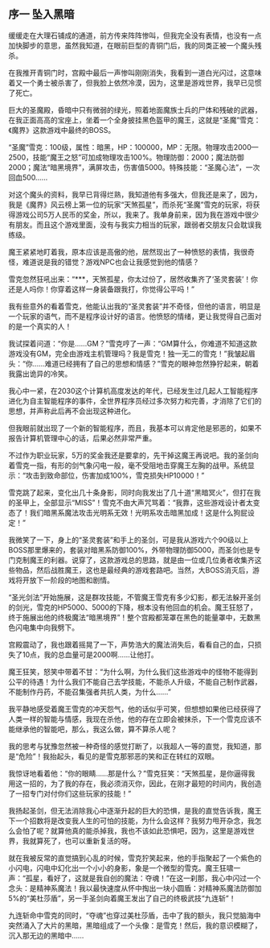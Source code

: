 ## 序一 坠入黑暗


缓缓走在大理石铺成的通道，前方传来阵阵惨叫，但我完全没有表情，也没有一点加快脚步的意思，虽然我知道，在眼前巨型的青铜门后，我的同类正被一个魔头残杀。

在我推开青铜门时，宫殿中最后一声惨叫刚刚消失，我看到一道白光闪过，这意味着又一个勇士被杀害了，但我脸上依然冷漠，因为，这里是游戏世界，我早已见惯了死亡。

巨大的圣魔殿，昏暗中只有微弱的绿光，照着地面魔族士兵的尸体和残破的武器，在我正面高高的宝座上，坐着一个全身披挂黑色盔甲的魔王，这就是“圣魔”雪克：《魔界》这款游戏中最终的BOSS。

“圣魔”雪克：100级，属性：暗黑，HP：100000，MP：无限。物理攻击2000—2500，技能“魔王之怒”可加成物理攻击100%。物理防御：2000；魔法防御2000；魔法“暗黑境界”，满屏攻击，伤害值5000。特殊技能：“圣魔心法”，一次回血500……

对这个魔头的资料，我早已背得烂熟，我知道他有多强大，但我还是来了，因为，我是《魔界》风云榜上第一位的玩家“天煞孤星”，而杀死“圣魔”雪克的玩家，将获得游戏公司5万人民币的奖金，所以，我来了。我单身前来，因为我在游戏中很少有朋友。而且这个游戏里面，没有与我实力相当的玩家，跟弱者交朋友只会耽误我练级。

魔王紧紧地盯着我，原本应该是高傲的他，居然现出了一种愤怒的表情，我很奇怪，难道说是我的错觉？游戏NPC也会让我感觉到他的情感？

雪克忽然狂吼出来：“***，天煞孤星，你太过份了，居然收集齐了‘圣灵套装’！你还是人吗你！你穿着这样一身装备跟我打，你觉得公平吗！”

我有些意外的看着雪克，他能认出我的“圣灵套装”并不奇怪，但他的语言，明显是一个玩家的语气，而不是程序设计好的语言。他愤怒的情绪，更让我觉得自己面对的是一个真实的人！

我试探着问道：“你是……GM？”雪克哼了一声：“GM算什么，你难道不知道这款游戏没有GM，完全由游戏主机管理吗？我是雪克！独一无二的雪克！”我皱起眉头：“你……难道已经拥有了自己的思想和情感？”雪克的眼神忽然狰狞起来，朝着我露出诡异的冷笑。

我心中一紧，在2030这个计算机高度发达的年代，已经发生过几起人工智能程序进化为自主智能程序的事件，全世界程序员经过多次努力和完善，才消除了它们的思想，并声称此后再不会出现这种进化。

但我眼前就出现了一个新的智能程序，而且，我基本可以肯定他是邪恶的，如果不报告计算机管理中心的话，后果必然非常严重。

不过作为职业玩家，5万的奖金我还是要拿的，先干掉这魔王再说吧。我的圣剑向着雪克一指，有形的剑气象闪电一般，毫不受阻地击穿魔王左胸的战甲。系统显示：“攻击到致命部位，伤害加成100%，雪克损失HP10000！”

雪克跳了起来，变化出几十条身影，同时向我发出了几十道“黑暗冥火”，但打在我的圣甲上，全部显示“MISS”！雪克不由大声咒骂着：“我靠，这些游戏设计者太变态了！我们暗黑系魔法攻击光明系无效！光明系攻击暗黑加成！这是什么狗屁设定！”

我微笑了一下，身上的“圣灵套装”和手上的圣剑，可是我从游戏六个90级以上BOSS那里爆来的，套装对暗黑系防御100%，外带物理防御5000，而圣剑也是专门克制魔王的利器。说穿了，这款游戏总的思路，就是由一位或几位勇者收集齐这些物品，然后战胜魔王，这也是最经典的游戏套路吧。当然，大BOSS消灭后，游戏将开放下一阶段的地图和剧情。

“圣光剑法”开始施展，这是群攻技能，不管魔王雪克有多少幻影，都无法躲开圣剑的剑光，雪克的HP5000、5000的下降，根本没有他回血的机会。魔王狂怒了，终于施展出他的终极魔法“暗黑境界”！整个宫殿都笼罩在黑色的能量罩中，无数黑色闪电集中向我劈下。

宫殿震动了，我也跟着摇晃了一下，声势浩大的魔法消失后，看看自己的血，只损失了10点，我的总血量可是2000啊……让他打。

魔王狂笑，怒笑中带着不甘：“为什么啊，为什么我们这些游戏中的怪物不能得到公平的待遇！为什么我们不能自己去学技能，不能杀人升级，不能自己制作武器，不能制作丹药，不能召集强者共抗人类，为什么……”

我平静地感受着魔王雪克的冲天怨气，他的话似乎可笑，但想想如果他已经获得了人类一样的智能与情感，我现在杀他，他的存在立即会被抹杀，下一个雪克应该不能继承他的智能吧，那么，我这么做，算不算杀人呢？

我的思考与犹豫忽然被一种奇怪的感觉打断了，以我超人一等的直觉，我知道，那是“危险”！我抬起头，看见的是雪克那邪恶的笑和正在转红的双眼。

我惊讶地看着他：“你的眼睛……那是什么？”雪克狂笑：“天煞孤星，是你逼得我用这一招的，为了我的存在，我必须消灭你，因此，在刚才最短的时间内，我创造了一招专门对付你们这些玩家的技能！”

我扬起圣剑，但无法消除我心中逐渐升起的巨大的恐惧，是我的直觉告诉我，魔王下一个招数将是改变我人生的可怕的技能，为什么会这样？我努力甩开杂念，我怎么会怕了呢？就算他真的能杀掉我，我也不该如此恐惧吧，因为，这里是游戏世界，我就算死了，也可以重新复活的呀。

就在我被反常的直觉搞到心乱的时候，雪克狞笑起来，他的手指聚起了一个紫色的小闪电，闪电中幻化出一个小小的身影，象是一个微型的雪克。魔王狂啸一声：“孤星，看好了，这就是我自创的魔法：夺魂！”在这一刹那，我心中闪过一个念头：是精神系魔法！我以最快速度从怀中掏出一块小圆盾：对精神系魔法防御加5%的“美杜莎盾”，另一手圣剑向着魔王发出了自己的终极武技“九连斩”！

九连斩命中雪克的同时，“夺魂”也穿过美杜莎盾，击中了我的额头，我只觉脑海中突然涌入了大片的黑暗，黑暗组成了一个头像：是雪克！然后，我的意识模糊了，沉入那无边的黑暗中……